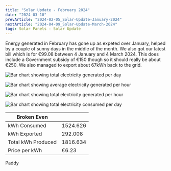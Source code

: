 ```yaml
---
title: "Solar Update - February 2024"
date: "2024-03-10"
prevArticle: "2024-02-05_Solar-Update-January-2024"
nextArticle: "2024-04-09_Solar-Update-March-2024"
tags: Solar Panels - Solar Update
---
```


Energy generated in February has gone up as expeted over January, helped by a couple of sunny days in the middle of the month. We also got our latest bill which is for €99.08 between 4 January and 4 March 2024. This does include a Government subsidy of €150 though so it should really be about €250. We also managed to export about 67kWh back to the grid.

![Bar chart showing total electricity generated per day](/images/2024_02_TotalGenerated_PerDay.png)

![Bar chart showing average electricity generated per hour](/images/2024_02_AvgGenerated_PerHour.png)

![Bar chart showing total electricity generated per hour](/images/2024_02_TotalGenerated_PerHour.png)

![Bar chart showing total electricity consumed per day](/images/2024_02_TotalConsumed.png)

| Broken Even        |          |
| ------------------ | -------- |
| kWh Consumed       | 1524.626 |
| kWh Exported       | 292.008  |
| Total kWh Produced | 1816.634 |
| Price per kWh      | €6.23    |

Paddy
